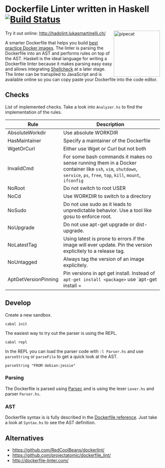 # Dockerfile Linter written in Haskell [![Build Status](https://travis-ci.org/lukasmartinelli/hadolint.svg)](https://travis-ci.org/lukasmartinelli/hadolint)

<img align="right" alt="pipecat" width="150" src="http://hadolint.lukasmartinelli.ch/img/cat_container.png" />

Try it out online: http://hadolint.lukasmartinelli.ch/

A smarter Dockerfile that helps you build [best practice Docker images](https://docs.docker.com/engine/articles/dockerfile_best-practices/).
The linter is parsing the Dockerfile into an AST and performs rules on top of the AST. Haskell is the ideal language for writing a Dockerfile linter because it makes parsing easy easy and allows integrating [Shellcheck](https://github.com/koalaman/shellcheck) at a later stage. The linter can be transpiled to JavaScript and is available online so you can copy paste your Dockerfile into the code editor.

## Checks

List of implemented checks. Take a look into `Analyzer.hs` to find the implementation of the rules.

| Rule                 | Description                                                                                                                                                             |
| -------------------- | ----------------------------------------------------------------------------------------------------------------------------------------------------------------------- |
|  AbsoluteWorkdir     |  Use absolute WORKDIR                                                                                                                                                   |
| HasMaintainer        |  Specify a maintainer of the Dockerfile                                                                                                                                 |
| WgetOrCurl           |  Either use Wget or Curl but not both                                                                                                                                   |
| InvalidCmd           |  For some bash commands it makes no sense running them in a Docker container like `ssh`, `vim`, `shutdown`, `service`, `ps`, `free`, `top`, `kill`, `mount`, `ifconfig` |
| NoRoot               |  Do not switch to root USER                                                                                                                                             |
| NoCd                 |  Use WORKDIR to switch to a directory                                                                                                                                   |
| NoSudo               |  Do not use sudo as it leads to unpredictable behavior. Use a tool like gosu to enforce root.                                                                           |
| NoUpgrade            |  Do not use apt-get upgrade or dist-upgrade.                                                                                                                            |
| NoLatestTag          |  Using latest is prone to errors if the image will ever update. Pin the version explicitely to a release tag.                                                           |
| NoUntagged           |  Always tag the version of an image explicitely.                                                                                                                        |
| AptGetVersionPinning |  Pin versions in apt get install. Instead of `apt-get install <package>` use `apt-get install <package>=<version>                                                       |

## Develop

Create a new sandbox.

```
cabal init
```

The easiest way to try out the parser is using the REPL.

```
cabal repl
```

In the REPL you can load the parser code with `:l Parser.hs` and use `parseString` or `parseFile` to get a quick look at the AST.

```
parseString "FROM debian:jessie"
```

### Parsing

The Dockerfile is parsed using [Parsec](https://wiki.haskell.org/Parsec) and is using the lexer `Lexer.hs` and parser `Parser.hs`.

### AST

Dockerfile syntax is is fully described in the [Dockerfile reference](http://docs.docker.com/engine/reference/builder/).  Just take a look at `Syntax.hs` to see the AST definition.

## Alternatives

- https://github.com/RedCoolBeans/dockerlint/
- https://github.com/projectatomic/dockerfile_lint/
- http://dockerfile-linter.com/
